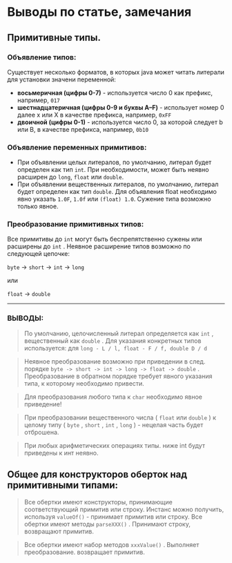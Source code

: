 # Выводы по статье, замечания

## Примитивные типы.

### Объявление типов:

Существует несколько форматов, в которых java может читать литерали для установки значени переменной:

* **восьмеричная (цифры 0-7)** - используется число 0 как префикс, например,       `017`
* **шестнадцатеричная (цифры 0-9 и буквы A–F)** - использует номер 0 далее х или Х в качестве префикса, например,       `0xFF`
* **двоичной (цифры 0-1)** - используется число 0, за которой следует b или B, в качестве префикса, например,       `0b10`

### Объявление переменных примитивов:

* При объявлении целых литералов, по умолчанию, литерал будет определен как тип `int`. При необходимости, может быть неявно расширен до `long`,    `float` или `double`.
* При объявлении вещественных литералов, по умолчанию, литерал будет определен как тип `double`. Для объявления float необходимо явно указать `1.0F`,    `1.0f` или `(float) 1.0`. Сужение типа возможно только явное.

### Преобразование примитивных типов:

Все примитивы до `int` могут быть беспрепятственно сужены или расширены до `int` . Неявное расширение типов возможно по следующей цепочке:

`byte` -> `short` -> `int` -> `long`

или 

`float` -> `double`

---

### ВЫВОДЫ:

> По умолчанию, целочисленный литерал определяется как `int` , вещественный как `double` . Для указания конкретных типов используется: для `long - L / l, float - F / f, double D / d`

> Неявное преобразование возможно при приведении в след. порядке `byte -> short -> int -> long -> float -> double` . Преобразование в обратном порядке требует явного указания типа, к которому необходимо привести. 

> Для преобразования любого типа к `char` необходимо явное приведение!

> При преобразовании вещественного числа ( `float` или `double` ) к целому типу ( `byte` , `short` , `int` , `long` ) - нецелая часть будет отброшена.

> При любых арифметических операциях типы. ниже int будут приведены к инт неявно.

## Общее для конструкторов оберток над примитивными типами:

> Все обертки имеют конструкторы, принимающие соответствующий примитив или строку. Инстанс можно получить, используя `valueOf()` - принимает примитив или строку.
> Все обертки имеют методы `parseХХХ()` . Принимают строку, возвращают примитив.

> Все обертки имеют набор методов `хххValue()` . Выполняет преобразование. возвращает примитив.

